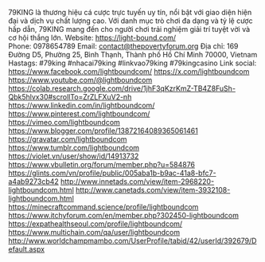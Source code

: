 79KING là thương hiệu cá cược trực tuyến uy tín, nổi bật với giao diện hiện đại và dịch vụ chất lượng cao. Với danh mục trò chơi đa dạng và tỷ lệ cược hấp dẫn, 79KING mang đến cho người chơi trải nghiệm giải trí tuyệt vời và cơ hội thắng lớn. 
Website: https://light-bound.com/   
Phone: 0978654789
Email: contact@thepovertyforum.org
Địa chỉ: 169 Đường D5, Phường 25, Bình Thạnh, Thành phố Hồ Chí Minh 70000, Vietnam
Hastags: #79king #nhacai79king #linkvao79king #79kingcasino
Link social:
https://www.facebook.com/lightboundcom/ 
https://x.com/lightboundcom 
https://www.youtube.com/@lightboundcom 
https://colab.research.google.com/drive/1jhF3qKzrKmZ-TB4Z8FuSh-Qbk5hlvx30#scrollTo=ZrZLFXuV2-nh 
https://www.linkedin.com/in/lightboundcom/ 
https://www.pinterest.com/lightboundcom/ 
https://vimeo.com/lightboundcom 
https://www.blogger.com/profile/13872164089365061461 
https://gravatar.com/lightboundcom 
https://www.tumblr.com/lightboundcom 
https://violet.vn/user/show/id/14913732 
https://www.vbulletin.org/forum/member.php?u=584876 
https://glints.com/vn/profile/public/005aba1b-b9ac-41a8-bfc7-a4ab9273cb42 
http://www.innetads.com/view/item-2968220-lightboundcom.html 
http://www.canetads.com/view/item-3932108-lightboundcom.html 
https://minecraftcommand.science/profile/lightboundcom 
https://www.itchyforum.com/en/member.php?302450-lightboundcom 
https://expathealthseoul.com/profile/lightboundcom/ 
https://www.multichain.com/qa/user/lightboundcom 
http://www.worldchampmambo.com/UserProfile/tabid/42/userId/392679/Default.aspx 

